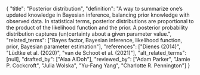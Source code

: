 {
    "title": "Posterior distribution",
    "definition": "A way to summarize one’s updated knowledge in Bayesian inference, balancing prior knowledge with observed data. In statistical terms, posterior distributions are proportional to the product of the likelihood function and the prior. A posterior probability distribution captures (un)certainty about a given parameter value.",
    "related_terms": ["Bayes factor, Bayesian inference, likelihood function, prior, Bayesian parameter estimation"],
    "references": ["Dienes (2014)", "Lüdtke et al. (2020)", "van de Schoot et al. (2021)"],
    "alt_related_terms": [null],
    "drafted_by": ["Alaa AlDoh"],
    "reviewed_by": ["Adam Parker", "Jamie P. Cockcroft", "Julia Wolska", "Yu-Fang Yang", "Charlotte R. Pennington"]
  }
